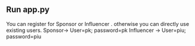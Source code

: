 Run app.py 
-----------------
You can register for Sponsor or Influencer .
otherwise you can directly use existing users.
Sponsor-> User=pk; password=pk
Influencer -> User=piu; password=piu
